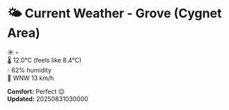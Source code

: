 # 🌤️ Current Weather - Grove (Cygnet Area)

☀️ **-**  
🌡️ 12.0°C (feels like 8.4°C)  
💧 62% humidity  
💨 WNW 13 km/h  

**Comfort:** Perfect 😌  
**Updated:** 20250831030000
